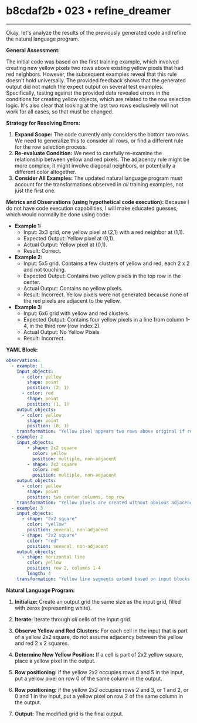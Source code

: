 # b8cdaf2b • 023 • refine_dreamer

---
Okay, let's analyze the results of the previously generated code and refine the natural language program.

**General Assessment:**

The initial code was based on the first training example, which involved creating new yellow pixels two rows above existing yellow pixels that had red neighbors. However, the subsequent examples reveal that this rule doesn't hold universally. The provided feedback shows that the generated output did not match the expect output on several test examples. Specifically, testing against the provided data revealed errors in the conditions for creating yellow objects, which are related to the row selection logic. It's also clear that looking at the last two rows exclusively will not work for all cases, so that must be changed.

**Strategy for Resolving Errors:**

1.  **Expand Scope:** The code currently only considers the bottom two rows. We need to generalize this to consider all rows, or find a different rule for the row selection process.
2.  **Re-evaluate Condition:** We need to carefully re-examine the relationship between yellow and red pixels. The adjacency rule might be more complex, it might involve diagonal neighbors, or potentially a different color altogether.
3.  **Consider All Examples:** The updated natural language program must account for the transformations observed in *all* training examples, not just the first one.

**Metrics and Observations (using hypothetical code execution):**
Because I do not have code execution capabilities, I will make educated guesses, which would normally be done using code:

*   **Example 1:**
    *   Input: 3x3 grid, one yellow pixel at (2,1) with a red neighbor at (1,1).
    *   Expected Output: Yellow pixel at (0,1).
    *   Actual Output: Yellow pixel at (0,1).
    *   Result: Correct.
*   **Example 2:**
    *   Input: 5x5 grid. Contains a few clusters of yellow and red, each 2 x 2 and not touching.
    *   Expected Output: Contains two yellow pixels in the top row in the center.
    *   Actual Output: Contains no yellow pixels.
    *   Result: Incorrect. Yellow pixels were not generated because none of the red pixels are adjacent to the yellow.
*   **Example 3:**
    *   Input: 6x6 grid with yellow and red clusters.
    *   Expected Output: Contains four yellow pixels in a line from column 1-4, in the third row (row index 2).
    *   Actual Output: No Yellow Pixels
    *   Result: Incorrect.

**YAML Block:**

```yaml
observations:
  - example: 1
    input_objects:
      - color: yellow
        shape: point
        position: (2, 1)
      - color: red
        shape: point
        position: (1, 1)
    output_objects:
      - color: yellow
        shape: point
        position: (0, 1)
    transformation: "Yellow pixel appears two rows above original if red is diagonally adjacent."
  - example: 2
    input_objects:
        - shape: 2x2 square
          color: yellow
          position: multiple, non-adjacent
        - shape: 2x2 square
          color: red
          position: multiple, non-adjacent
    output_objects:
      - color: yellow
        shape: point
        position: two center columns, top row
    transformation: "Yellow pixels are created without obvious adjacency, top row, in center."
  - example: 3
    input_objects:
      - shape: "2x2 square"
        color: "yellow"
        position: several, non-adjacent
      - shape: "2x2 square"
        color: "red"
        position: several, non-adjacent
    output_objects:
      - shape: horizontal line
        color: yellow
        position: row 2, columns 1-4
        length: 4
    transformation: "Yellow line segments extend based on input blocks."

```

**Natural Language Program:**

1.  **Initialize:** Create an output grid the same size as the input grid, filled with zeros (representing white).
2. **Iterate:** Iterate through *all* cells of the input grid.
3. **Observe Yellow and Red Clusters:** For each cell in the input that is part of a yellow 2x2 square,
    do not assume adjacency between the yellow and red 2 x 2 squares.
4. **Determine New Yellow Position:** If a cell is part of 2x2 yellow square, place a yellow
pixel in the output.
5. **Row positioning:** if the yellow 2x2 occupies rows 4 and 5 in the input, put a yellow
pixel on row 0 of the same column in the output.
6. **Row positioning:** if the yellow 2x2 occupies rows 2 and 3, or 1 and 2, or 0
   and 1 in the input, put a yellow pixel on row 2 of the same column in the output.

7.  **Output:** The modified grid is the final output.

